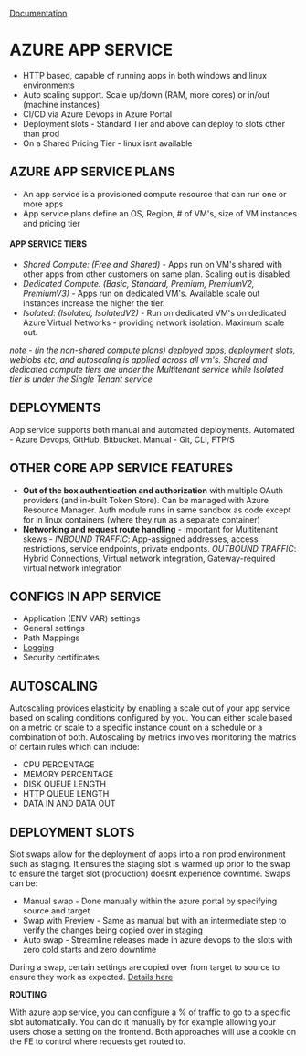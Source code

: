 [Documentation](https://learn.microsoft.com/en-us/training/paths/create-azure-app-service-web-apps/)

# AZURE APP SERVICE

- HTTP based, capable of running apps in both windows and linux environments
- Auto scaling support. Scale up/down (RAM, more cores) or in/out (machine instances)
- CI/CD via Azure Devops in Azure Portal
- Deployment slots - Standard Tier and above can deploy to slots other than prod
- On a Shared Pricing Tier - linux isnt available

## AZURE APP SERVICE PLANS

- An app service is a provisioned compute resource that can run one or more apps
- App service plans define an OS, Region, # of VM's, size of VM instances and pricing tier

#### APP SERVICE TIERS

- _Shared Compute: (Free and Shared)_ - Apps run on VM's shared with other apps from other customers on same plan. Scaling out is disabled
- _Dedicated Compute: (Basic, Standard, Premium, PremiumV2, PremiumV3)_ - Apps run on dedicated VM's. Available scale out instances increase the higher the tier.
- _Isolated: (Isolated, IsolatedV2)_ - Run on dedicated VM's on dedicated Azure Virtual Networks - providing network isolation. Maximum scale out.

_note - (in the non-shared compute plans) deployed apps, deployment slots, webjobs etc, and autoscaling is applied across all vm's. Shared and dedicated compute tiers are under the Multitenant service while Isolated tier is under the Single Tenant service_

## DEPLOYMENTS

App service supports both manual and automated deployments. Automated - Azure Devops, GitHub, Bitbucket. Manual - Git, CLI, FTP/S

## OTHER CORE APP SERVICE FEATURES

- **Out of the box authentication and authorization** with multiple OAuth providers (and in-built Token Store). Can be managed with Azure Resource Manager. Auth module runs in same sandbox as code except for in linux containers (where they run as a separate container)
- **Networking and request route handling** - Important for Multitenant skews - _INBOUND TRAFFIC_: App-assigned addresses, access restrictions, service endpoints, private endpoints. _OUTBOUND TRAFFIC_: Hybrid Connections, Virtual network integration, Gateway-required virtual network integration

## CONFIGS IN APP SERVICE

- Application (ENV VAR) settings
- General settings
- Path Mappings
- [Logging](https://learn.microsoft.com/en-us/training/modules/configure-web-app-settings/5-enable-diagnostic-logging)
- Security certificates

## AUTOSCALING

Autoscaling provides elasticity by enabling a scale out of your app service based on scaling conditions configured by you. You can either scale based on a metric or scale to a specific instance count on a schedule or a combination of both. Autoscaling by metrics involves monitoring the matrics of certain rules which can include:

- CPU PERCENTAGE
- MEMORY PERCENTAGE
- DISK QUEUE LENGTH
- HTTP QUEUE LENGTH
- DATA IN AND DATA OUT

## DEPLOYMENT SLOTS

Slot swaps allow for the deployment of apps into a non prod environment such as staging. It ensures the staging slot is warmed up prior to the swap to ensure the target slot (production) doesnt experience downtime. Swaps can be:

- Manual swap - Done manually within the azure portal by specifying source and target
- Swap with Preview - Same as manual but with an intermediate step to verify the changes being copied over in staging
- Auto swap - Streamline releases made in azure devops to the slots with zero cold starts and zero downtime

During a swap, certain settings are copied over from target to source to ensure they work as expected. [Details here](https://learn.microsoft.com/en-us/training/modules/understand-app-service-deployment-slots/3-app-service-slot-swapping)

**ROUTING**

With azure app service, you can configure a % of traffic to go to a specific slot automatically. You can do it manually by for example allowing your users chose a setting on the frontend. Both approaches will use a cookie on the FE to control where requests get routed to.
